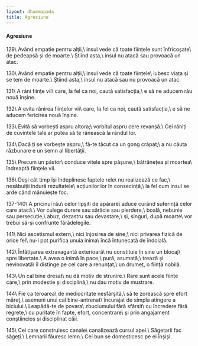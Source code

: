 ```yaml
---
layout: dhammapada
title: Agresiune
---
```

#### Agresiune

129\\
Având empatie pentru alții,\\
insul vede că toate ființele sunt înfricoșate\\
de pedeapsă și de moarte.\\
Știind asta,\\
insul nu atacă sau provoacă un atac.

130\\
Având empatie pentru alții,\\
insul vede că toate ființele\\
iubesc viața și se tem de moarte.\\
Știind asta,\\
insul nu atacă sau nu provoacă un atac.

131\\
A răni ființe vii\\
care, la fel ca noi, caută satisfacția,\\
e să ne aducem rău nouă înșine.

132\\
A evita rănirea ființelor vii\\
care, la fel ca noi, caută satisfacția,\\
e să ne aducem fericirea nouă înșine.

133\\
Evită să vorbești aspru altora;\\
vorbitul aspru cere revanșă.\\
Cei răniți de cuvintele tale ar putea să te rănească la rândul lor.

134\\
Dacă ți se vorbește aspru,\\
fă-te tăcut ca un gong crăpat;\\
a nu căuta răzbunare e un semn al libertății.

135\\
Precum un păstor\\
conduce vitele spre pășune,\\
bătrânețea și moartea\\
îndreaptă ființele vii.

136\\
Deși cât timp își îndeplinesc faptele rele\\
nu realizează ce fac,\\
nesăbuiții îndură rezultatele\\
acțiunilor lor în consecință,\\
la fel cum insul se arde când mânuiește foc.

137-140\\
A pricinui rău\\
celor lipșiti de apărare\\
aduce curând suferință celor care atacă.\\
Vor culege durere sau sărăcie sau pierdere,\\
boală, nebunie sau persecuție,\\
abuz, dezastru sau devastare,\\
și, singuri, după moarte\\
vor trebui să-și confrunte fărădelegile.

141\\
Nici ascetismul extern,\\
nici înjosirea de sine,\\
nici privarea fizică de orice fel\\
nu-i pot purifica unuia inima\\
încă întunecată de îndoială.

142\\
Înfățișarea extravagantă exterioară\\
nu constituie în sine un blocaj\\
spre libertate.\\
A avea o inimă în pace,\\
pură, asumată,\\
trează și nevinovată\\
îl distinge pe cel care a renunțat,\\
un drumeț, o ființă nobilă.

143\\
Un cal bine dresat\\
nu dă motiv de strunire.\\
Rare sunt acele ființe care,\\
prin modestie și disciplină,\\
nu dau motiv de mustrare.

144\\
Fie ca teroarea\\
de mediocritate nesfârșită,\\
să te zorească spre efort măreț,\\
asemeni unui cal bine-antrenat\\
încurajat de simpla atingere a biciului.\\
Leapădă-te de povara\\
zbuciumului fără sfârșit\\
cu încredere fără regrete,\\
cu puritate în fapte, efort, concentrare\\
și prin angajament conștiincios și disciplinat căii.

145\\
Cei care construiesc canale\\
canalizează cursul apei.\\
Săgetarii fac săgeți.\\
Lemnarii făuresc lemn.\\
Cei bun se domesticesc pe ei înșiși.
